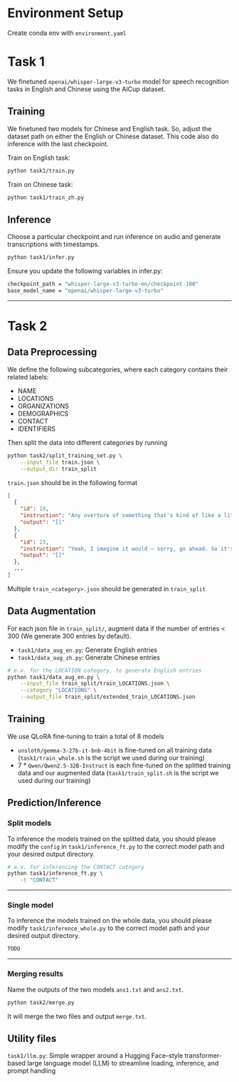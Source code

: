 # Environment Setup
Create conda env with `environment.yaml`

# Task 1
We finetuned `openai/whisper-large-v3-turbo` model for speech recognition tasks in English and Chinese using the AICup dataset.
## Training
We finetuned two models for Chinese and English task. 
So, adjust the dataset path on either the English or Chinese dataset. 
This code also do inference with the last checkpoint. 

Train on English task:
```bash
python task1/train.py
```
Train on Chinese task:
```bash
python task1/train_zh.py
```
## Inference
Choose a particular checkpoint and run inference on  audio and generate transcriptions with timestamps.
```bash
python task1/infer.py
```
Ensure you update the following variables in infer.py:
```bash
checkpoint_path = "whisper-large-v3-turbo-en/checkpoint-100"
base_model_name = "openai/whisper-large-v3-turbo"
```
---
# Task 2
## Data Preprocessing
We define the following subcategories, where each category contains their related labels:

- NAME
- LOCATIONS
- ORGANIZATIONS
- DEMOGRAPHICS
- CONTACT
- IDENTIFIERS

Then split the data into different categories by running
```bash
python task2/split_training_set.py \
    --input_file train.json \
    --output_dir train_split
```
`train.json` should be in the following format
```json
[
  {
    "id": 19,
    "instruction": "Any overture of something that's kind of like a little white flag or peace offering to just get a week of peace, I'm not talking about permanent \"I'm going to placate and cow tow to you and to talk my needs in other...\" No. Just talking about lets...",
    "output": "[]"
  },
  {
    "id": 23,
    "instruction": "Yeah, I imagine it would — sorry, go ahead. So it's supposed to work immediately, right? Yep. So we'll see if I'm productive tomorrow. I hope I'm productive today. I've actually been trying to plan. If I do the titles today, then I can do my laundry tomorrow. Right. I probably could bring my computer and do titles while I'm doing my laundry. If I was — but I won't do that.",
    "output": "[]"
  },
  ...
]
```
Multiple `train_<category>.json` should be generated in `train_split`
## Data Augmentation
For each json file in `train_split/`, augment data if the number of entries < 300 (We generate 300 entries by default). 
- `task1/data_aug_en.py`: Generate English entries
- `task1/data_aug_zh.py`: Generate Chinese entries
```bash
# e.x. for the LOCATION category, to generate English entries
python task1/data_aug_en.py \
    --input_file train_split/train_LOCATIONS.json \
    --category "LOCATIONS" \
    --output_file train_split/extended_train_LOCATIONS.json
```
 
## Training
We use QLoRA fine-tuning to train a total of 8 models
- `unsloth/gemma-3-27b-it-bnb-4bit` is fine-tuned on all training data (`task1/train_whole.sh` is the script we used during our training)
- 7 * `Qwen/Qwen2.5-32B-Instruct` is each fine-tuned on the splitted training data and our augmented data (`task1/train_split.sh` is the script we used during our training)

## Prediction/Inference
### Split models
To inference the models trained on the splitted data, you should please modify the `config` in `task1/inference_ft.py` to the correct model path and your desired output directory.
```bash
# e.x. for inferencing the CONTACT category
python task1/inference_ft.py \
    -t "CONTACT" 
```
---
### Single model
To inference the models trained on the whole data, you should please modify `task1/inference_whole.py` to the correct model path and your desired output directory.
```bash
TODO
```
---
### Merging results

Name the outputs of the two models `ans1.txt` and `ans2.txt`.

```bash
python task2/merge.py
```

It will merge the two files and output `merge.txt`.

## Utility files
`task1/llm.py`: Simple wrapper around a Hugging Face–style transformer-based large language model (LLM) to streamline loading, inference, and prompt handling
